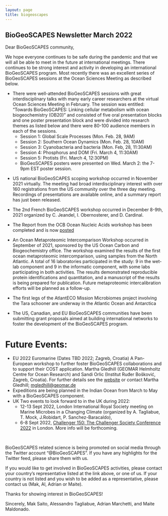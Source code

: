 ```yaml
---
layout: page
title: biogeoscapes
---
```

## BioGeoSCAPES Newsletter March 2022

Dear BioGeoSCAPES community,

We hope everyone continues to be safe during the pandemic and that we will all be able to meet in the future at international meetings. There continues to be strong interest and activity in developing an international BioGeoSCAPES program. Most recently there was an excellent series of BioGeoSCAPES sessions at the Ocean Sciences Meeting as described below. 

* There were well-attended BioGeoSCAPES sessions with great interdisciplinary talks with many early career researchers at the virtual Ocean Sciences Meeting in February. The session was entitled: “Towards BioGeoSCAPES: Linking cellular metabolism with ocean biogeochemistry (OB20)” and consisted of five oral presentation blocks and one poster presentation block and were divided into research themes as listed below and there were 80-100 audience members in each of the sessions. 
  * Session 1: Global Scale Processes (Mon. Feb. 28, 9AM)
  * Session 2: Southern Ocean Dynamics (Mon. Feb. 28, 10AM)
  - Session 3: Cyanobacteria and bacteria (Mon. Feb, 28, 11:30AM)
  - Session 4: Phosphorus and DOM (Fri. March 4, 11:30AM)
  - Session 5: Protists (Fri. March 4, 12:30PM)
  - BioGeoSCAPES posters were presented on Wed. March 2: the 7-9pm EST poster session.

- US national BioGeoSCAPES scoping workshop occurred in November 2021 virtually. The meeting had broad interdisciplinary interest with over 160 registrations from the US community over the three day meeting. Recordings of presentations are available online, and a summary report has just been released.

- The 2nd French BioGeoSCAPES workshop occurred in December 8-9th, 2021 organized by C. Jeandel, I. Obernosterer, and D. Cardinal.
- The Report from the OCB Ocean Nucleic Acids workshop has been completed and is now [posted](https://www.us-ocb.org/wp-content/uploads/sites/43/2022/03/NA-omics-report-2022-doi.pdf)
- An Ocean Metaproteomic Intercomparison Workshop occurred in September of 2021, sponsored by the US Ocean Carbon and Biogeochemistry office. The workshop examined the results of the first ocean metaproteomic intercomparison, using samples from the North Atlantic. A total of 16 laboratories participated in the study: 9 in the wet-lab component and 9 in the informatic component, with some labs participating in both activities. The results demonstrated reproducible protein identifications and quantitation, and a manuscript of the results is being prepared for publication. Future metaproteomic intercalibration efforts will be planned as a follow-up.
- The first legs of the AtlantECO Mission Microbiomes project involving the Tara schooner are underway in the Atlantic Ocean and Antarctica 
- The US, Canadian, and EU BioGeoSCAPES communities have been submitting grant proposals aimed at building international networks to foster the development of the BioGeoSCAPES program.

# Future Events:
- EU 2022 Euromarine (Dates TBD 2022; Zagreb, Croatia) A Pan-European workshop to further foster BioGeoSCAPES collaborations and to support their COST application.  Martha Gledhill (GEOMAR Helmholtz Centre for Ocean Research) and Sandi Orlic (Institut Ruđer Bošković, Zagreb, Croatia). For further details see the [website](https://euromarinenetwork.eu/activities/reconciling-impact-trace-metal-limitation-microbial-metabolism-and-productivity/) or contact Martha Gledhill; mgledhill@geomar.de 
- Expeditions are being planned in the Indian Ocean from March to May with a BioGeoSCAPES component.
- UK Two events to look forward to in the UK during 2022: 
  * 12-13 Sept 2022, London International Royal Society meeting on Marine Microbes in a Changing Climate (organized by A. Tagliabue, T. Mock, J.Robidart, P. Sanchez-Baracaldo), 
  * 6-8 Sept 2022, [Challenger 150: The Challenger Society Conference 2022](https://www.nhm.ac.uk/our-science/science-events/the-challenger-society-conference-2022-in-london.html) in London. More info will be forthcoming. 


<br>

BioGeoSCAPES related science is being promoted on social media through the Twitter account “@BioGeoSCAPES”. If you have any highlights for the Twitter feed, please share them with us.

If you would like to get involved in BioGeoSCAPES activities, please contact your country’s representative listed at the link above, or one of us. If your country is not listed and you wish to be added as a representative, please contact us (Mak, Al, Adrian or Maite).

Thanks for showing interest in BioGeoSCAPES!

Sincerely,
Mak Saito, Alessandro Tagliabue, Adrian Marchetti, and Maite Maldonado.

 


 

